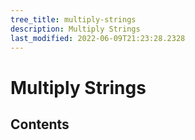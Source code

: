 ```yaml
---
tree_title: multiply-strings
description: Multiply Strings
last_modified: 2022-06-09T21:23:28.2328
---
```


# Multiply Strings

## Contents
